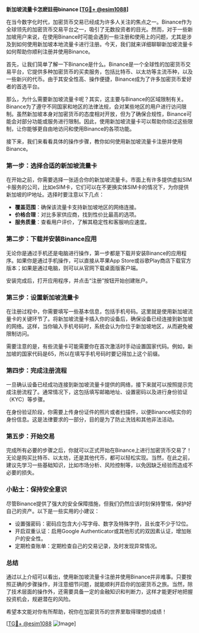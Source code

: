 **新加坡流量卡怎麽註冊binance [[TG💪+ @esim1088](https://t.me/s/esim1088)]**

在当今数字化时代，加密货币交易已经成为许多人关注的焦点之一。Binance作为全球领先的加密货币交易平台之一，吸引了无数投资者的目光。然而，对于一些新加坡用户来说，在使用Binance时可能会遇到一些注册和使用上的问题，尤其是涉及到如何使用新加坡本地流量卡进行注册。今天，我们就来详细聊聊新加坡流量卡如何帮助你顺利注册并使用Binance。

首先，让我们简单了解一下Binance是什么。Binance是一个全球性的加密货币交易平台，它提供多种加密货币的买卖服务，包括比特币、以太坊等主流币种，以及一些新兴的代币。由于其安全性高、操作便捷，Binance成为了许多加密货币爱好者的首选平台。

那么，为什么需要新加坡流量卡呢？其实，这主要与Binance的区域限制有关。Binance为了遵守不同国家和地区的法律法规，会对某些地区的用户进行访问限制。虽然新加坡本身对加密货币的态度相对开放，但为了确保合规性，Binance可能会对部分功能或服务进行限制。因此，使用新加坡流量卡可以帮助你绕过这些限制，让你能够更自由地访问和使用Binance的各项功能。

接下来，我们来看看具体的操作步骤，教你如何使用新加坡流量卡注册并使用Binance。

### 第一步：选择合适的新加坡流量卡

在开始之前，你需要选择一张适合你的新加坡流量卡。市面上有许多提供虚拟SIM卡服务的公司，比如eSIM卡，它们可以在不更换实体SIM卡的情况下，为你提供新加坡的IP地址。选择时要注意以下几点：

- **覆盖范围**：确保该流量卡支持新加坡地区的网络连接。
- **价格合理**：对比多家供应商，找到性价比最高的选项。
- **服务质量**：查看用户评价，了解其稳定性和客服响应速度。

### 第二步：下载并安装Binance应用

无论你是通过手机还是电脑进行操作，第一步都是下载并安装Binance的应用程序。如果你是通过手机操作，可以直接从苹果App Store或谷歌Play商店下载官方版本；如果是通过电脑，则可以从官网下载桌面版客户端。

安装完成后，打开应用程序，并点击“注册”按钮开始创建账户。

### 第三步：设置新加坡流量卡

在注册过程中，你需要填写一些基本信息，包括手机号码。这里就是使用新加坡流量卡的关键环节了。将新加坡流量卡插入你的设备后，确保设备已经连接到新加坡的网络。这样，当你输入手机号码时，系统会认为你位于新加坡地区，从而避免被限制访问。

需要注意的是，有些流量卡可能需要你在首次激活时手动设置国家代码。例如，新加坡的国家代码是65，所以在填写手机号码时要记得加上这个前缀。

### 第四步：完成注册流程

一旦确认设备已经成功连接到新加坡流量卡提供的网络，接下来就可以按照提示完成注册流程了。通常情况下，这包括填写邮箱地址、设置密码以及进行身份验证（KYC）等步骤。

在身份验证阶段，你需要上传身份证件的照片或者扫描件，以便Binance核实你的身份信息。这是法律要求的一部分，目的是为了防止洗钱和其他非法活动。

### 第五步：开始交易

完成所有必要的步骤之后，你就可以正式开始在Binance上进行加密货币交易了！无论是购买比特币、以太坊，还是其他代币，都可以轻松实现。当然，在此之前，建议先学习一些基础知识，比如市场分析、风险控制等，以免因缺乏经验而造成不必要的损失。

### 小贴士：保持安全意识

尽管Binance提供了强大的安全保障措施，但我们仍然应该时刻保持警惕，保护好自己的资产。以下是一些实用的小建议：

- 设置强密码：密码应包含大小写字母、数字及特殊字符，且长度不少于12位。
- 开启双重认证：启用Google Authenticator或其他形式的双因素认证，增加账户的安全性。
- 定期检查账单：定期检查自己的交易记录，及时发现异常情况。

### 总结

通过以上介绍可以看出，使用新加坡流量卡注册并使用Binance并非难事。只要按照正确的步骤操作，并注意细节问题，就能顺利开启你的加密货币之旅。当然，除了技术层面的操作外，还需要具备一定的金融知识和判断力，这样才能更好地把握投资机会，规避潜在的风险。

希望本文能对你有所帮助，祝你在加密货币的世界里取得理想的成绩！

[[TG💪+ @esim1088](https://t.me/s/esim1088) ![Image](https://i.postimg.cc/4NQfJmqS/Snipaste-2025-05-13-00-14-12.png)]